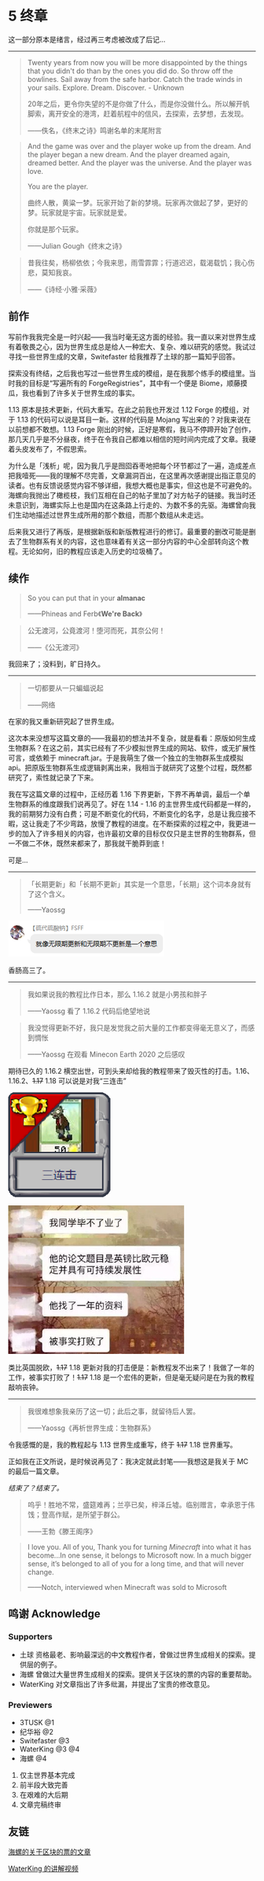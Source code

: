 # 5 终章

这一部分原本是绪言，经过再三考虑被改成了后记...

-----

> Twenty years from now you will be more disappointed by the things that you didn't do than by the ones you did do. So throw off the bowlines. Sail away from the safe harbor. Catch the trade winds in your sails. Explore. Dream. Discover. - Unknown
>
> 20年之后，更令你失望的不是你做了什么，而是你没做什么。所以解开帆脚索，离开安全的港湾，赶着航程中的信风，去探索，去梦想，去发现。
>
> ——佚名，《终末之诗》鸣谢名单的末尾附言

> And the game was over and the player woke up from the dream. And the player began a new dream. And the player dreamed again, dreamed better. And the player was the universe. And the player was love.
>
> You are the player.
>
> 曲终人散，黄粱一梦。玩家开始了新的梦境。玩家再次做起了梦，更好的梦。玩家就是宇宙。玩家就是爱。
>
> 你就是那个玩家。
>
> ——Julian Gough《终末之诗》

> 昔我往矣，杨柳依依；今我来思，雨雪霏霏；行道迟迟，载渴载饥；我心伤悲，莫知我哀。
>
> ——《诗经·小雅·采薇》

## 前作

写前作我我完全是一时兴起——我当时毫无这方面的经验。我一直以来对世界生成有着敬畏之心，因为世界生成总是给人一种宏大、复杂、难以研究的感觉。我试过寻找一些世界生成的文章，Switefaster 给我推荐了土球的那一篇知乎回答。

探索没有终结，之后我也写过一些世界生成的模组，是在我那个练手的模组里。当时我的目标是“写遍所有的 ForgeRegistries”，其中有一个便是 Biome，顺藤摸瓜，我也看到了许多关于世界生成的事实。

1.13 原本是技术更新，代码大重写。在此之前我也开发过 1.12 Forge 的模组，对于 1.13 的代码可以说是耳目一新。这样的代码是 Mojang 写出来的？对我来说在以前想都不敢想。1.13 Forge 刚出的时候，正好是寒假，我马不停蹄开始了创作，那几天几乎是不分昼夜，终于在令我自己都难以相信的短时间内完成了文章。我硬着头皮发布了，不假思索。

为什么是「浅析」呢，因为我几乎是囫囵吞枣地把每个环节都过了一遍，造成差点把我噎死——我的理解不尽完善，文章漏洞百出，在这里再次感谢提出指正意见的读者。也有反馈说感觉内容不够详细，我想大概也是事实，但这也是不可避免的。海螺向我抛出了橄榄枝，我们互相在自己的帖子里加了对方帖子的链接。我当时还未意识到，海螺实际上也是国内在这条路上行走的、为数不多的先驱。海螺曾向我们生动地描述过世界生成所用的那个数组，而那个数组从未走远。

后来我又进行了再版，是根据新版和新版教程进行的修订。最重要的删改可能是删去了生物群系有关的内容，这也意味着有关这一部分内容的中心全部转向这个教程。无论如何，旧的教程应该走入历史的垃圾桶了。

## 续作

> So you can put that in your **almanac**
>
> ——Phineas and Ferb《**We're Back**》

> 公无渡河，公竟渡河！堕河而死，其奈公何！
>
> ——《公无渡河》

我回来了；没料到，旷日持久。

-----

> 一切都要从一只蝙蝠说起
>
> ——网络

在家的我又重新研究起了世界生成。

这次本来没想写这篇文章的——我最初的想法并不复杂，就是看看：原版如何生成生物群系？在这之前，其实已经有了不少模拟世界生成的网站、软件，或无扩展性可言，或依赖于 minecraft.jar。于是我萌生了做一个独立的生物群系生成模拟 api。把原版生物群系生成逻辑剥离出来，我相当于就研究了这整个过程，既然都研究了，索性就记录了下来。

我在写这篇文章的过程中，正经历着 1.16 下界更新，下界不再单调，最后一个单生物群系的维度跟我们说再见了。好在 1.14 - 1.16 的主世界生成代码都是一样的，我的前期努力没有白费；可是不断变化的代码，不断变化的名字，总是让我应接不暇，这让我走了不少弯路，放慢了教程的进度。在不断探索的过程之中，我更进一步的加入了许多相关的内容，也许最初文章的目标仅仅只是主世界的生物群系，但一不做二不休，既然来都来了，那我就干脆莽到底！

可是...

-----

> 「长期更新」和「长期不更新」其实是一个意思，「长期」这个词本身就有了这个含义。
>
> ——Yaossg

![](<resources/quotes/SF's sigh.png>)

香肠高三了。

-----

> 我如果说我的教程比作日本，那么 1.16.2 就是小男孩和胖子
>
> ——Yaossg 看了 1.16.2 代码后绝望地说

> 我没觉得更新不好，我只是发觉我之前大量的工作都变得毫无意义了，而感到惆怅
>
> ——Yaossg 在观看 Minecon Earth 2020 之后感叹

期待已久的 1.16.2 横空出世，可到头来却给我的教程带来了毁灭性的打击。1.16、1.16.2、~~1.17~~ 1.18 可以说是对我“三连击”

![](resources/trio.png)

![](resources/quotes/Brexit.png)

类比英国脱欧，~~1.17~~ 1.18 更新对我的打击便是：新教程发不出来了！我做了一年的工作，被事实打败了！~~1.17~~ 1.18 是一个宏伟的更新，但是毫无疑问是在为我的教程敲响丧钟。

-----

>我很难想象我亲历了这一切；此后之事，就留待后人罢。
>
>——Yaossg《再析世界生成：生物群系》

令我感慨的是，我的教程起与 1.13 世界生成重写，终于 ~~1.17~~ 1.18 世界重写。

正如我在正文所说，是时候说再见了：我决定就此封笔——我想这是我关于 MC 的最后一篇文章。

_结束了？结束了。_

> 呜乎！胜地不常，盛筵难再；兰亭已矣，梓泽丘墟。临别赠言，幸承恩于伟饯；登高作赋，是所望于群公。
>
> ——王勃《滕王阁序》

> I love you. All of you, Thank you for turning *Minecraft* into what it has become...In one sense, it belongs to Microsoft now. In a much bigger sense, it’s belonged to all of you for a long time, and that will never change.
>
> ——Notch, interviewed when Minecraft was sold to Microsoft

## 鸣谢 Acknowledge

### Supporters

- 土球 资格最老、影响最深远的中文教程作者，曾做过世界生成相关的探索。提供层的例子。
- 海螺 曾做过大量世界生成相关的探索。提供关于区块的票的内容的重要帮助。
- WaterKing 对文章指出了许多纰漏，并提出了宝贵的修改意见。

### Previewers

- 3TUSK @1
- 纪华裕 @2
- Switefaster @3
- WaterKing @3 @4
- 海螺 @4


1. 仅主世界基本完成
2. 前半段大致完善
3. 在艰难的大后期
4. 文章完稿终审

## 友链

[海螺的关于区块的票的文章](https://izzel.io/2020/09/09/chunks-and-tickets/)

[WaterKing 的讲解视频](https://www.bilibili.com/video/BV12g41177pg)
